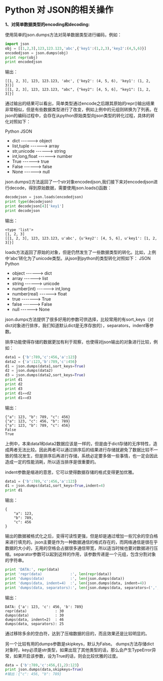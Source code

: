# Python 对 JSON的相关操作

**1、对简单数据类型的encoding和decoding:**

使用简单的json.dumps方法对简单数据类型进行编码，例如：

```Python
import json
obj = [[1,2,3],123,123.123,'abc',{'key1':(1,2,3),'key2':(4,5,6)}]
encodedjson = json.dumps(obj)
print repr(obj)
print encodedjson
```
输出：
```Shell
[[1, 2, 3], 123, 123.123, 'abc', {'key2': (4, 5, 6), 'key1': (1, 2, 3)}] 
[[1, 2, 3], 123, 123.123, "abc", {"key2": [4, 5, 6], "key1": [1, 2, 3]}]
```
通过输出的结果可以看出，简单类型通过encode之后跟其原始的repr()输出结果非常相似，但是有些数据类型进行了改变，例如上例中的元组则转换为了列表。在json的编码过程中，会存在从python原始类型向json类型的转化过程，具体的转化对照如下：

Python         JSON
*    dict ------> object
*    list,tuple ------> array
*    str,unicode ------> string
*    int,long,float ------> number
*    True ------> true
*    False ------> false
*    None ------> null   

json.dumps()方法返回了一个str对象encodedjson,我们接下来对encodedjson进行decode，得到原始数据，需要使用json.loads()函数：

```Python
decodejson = json.loads(encodedjson)
print type(decodejson)
print decodejson[4]['key1']
print decodejson
```
输出：
```Shell
<type 'list'> 
[1, 2, 3]
[[1, 2, 3], 123, 123.123, u'abc', {u'key2': [4, 5, 6], u'key1': [1, 2, 3]}]
```
loads方法返回了原始的对象，但是仍然发生了一些数据类型的转化。比如，上例中‘abc’转化为了unicode类型。从json到python的类型转化对照如下：
JSON    Python
*    object ------> dict
*    array ------> list
*    string ------> unicode
*    number(int) ------> int,long
*    number(real) ------> float
*    true -------> True
*    false ------> False
*    null ------> None

json.dumps方法提供了很多好用的参数可供选择，比较常用的有sort_keys（对dict对象进行排序，我们知道默认dict是无序存放的），separators，indent等参数。

排序功能使得存储的数据更加有利于观察，也使得对json输出的对象进行比较，例如：
```Python
data1 = {'b':789,'c':456,'a':123}
data2 = {'a':123,'b':789,'c':456}
d1 = json.dumps(data1,sort_keys=True)
d2 = json.dumps(data2)
d3 = json.dumps(data2,sort_keys=True)
print d1
print d2
print d3
print d1==d2
print d1==d3
```
输出：
```Shell
{"a": 123, "b": 789, "c": 456} 
{"a": 123, "c": 456, "b": 789} 
{"a": 123, "b": 789, "c": 456} 
False 
True
```
上例中，本来data1和data2数据应该是一样的，但是由于dict存储的无序特性，造成两者无法比较。因此两者可以通过排序后的结果进行存储就避免了数据比较不一致的情况发生，但是排序后再进行存储，系统必定要多做一些事情，也一定会因此造成一定的性能消耗，所以适当排序是很重要的。

indent参数是缩进的意思，它可以使得数据存储的格式变得更加优雅。
```Python
data1 = {'b':789,'c':456,'a':123}
d1 = json.dumps(data1,sort_keys=True,indent=4)
print d1
```
输出：
```
{ 
    "a": 123, 
    "b": 789, 
    "c": 456 
}
```
输出的数据被格式化之后，变得可读性更强，但是却是通过增加一些冗余的空白格来进行填充的。json主要是作为一种数据通信的格式存在的，而网络通信是很在乎数据的大小的，无用的空格会占据很多通信带宽，所以适当时候也要对数据进行压缩。separator参数可以起到这样的作用，该参数传递是一个元组，包含分割对象的字符串。

```Python
print 'DATA:', repr(data)
print 'repr(data)             :', len(repr(data))
print 'dumps(data)            :', len(json.dumps(data))
print 'dumps(data, indent=4)  :', len(json.dumps(data, indent=4))
print 'dumps(data, separators):', len(json.dumps(data, separators=(',',':')))
```
输出：
```
DATA: {'a': 123, 'c': 456, 'b': 789} 
repr(data)             : 30 
dumps(data)            : 30 
dumps(data, indent=2)  : 46 
dumps(data, separators): 25
```
通过移除多余的空白符，达到了压缩数据的目的，而且效果还是比较明显的。

另一个比较有用的dumps参数是skipkeys，默认为False。 dumps方法存储dict对象时，key必须是str类型，如果出现了其他类型的话，那么会产生TypeError异常，如果开启该参数，设为True的话，则会比较优雅的过度。
```Python
data = {'b':789,'c':456,(1,2):123}
print json.dumps(data,skipkeys=True)
#输出：{"c": 456, "b": 789}
```




